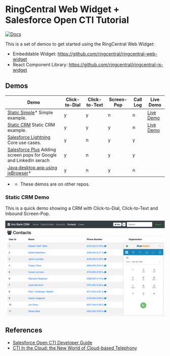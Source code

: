 # RingCentral Web Widget + Salesforce Open CTI Tutorial

[![Docs][docs-readthedocs-svg]][docs-readthedocs-url]

This is a set of demos to get started using the RingCentral Web Widget:

* Embeddable Widget: https://github.com/ringcentral/ringcentral-web-widget
* React Component Library: https://github.com/ringcentral/ringcentral-js-widget

## Demos

| Demo | Click-to-Dial | Click-to-Text | Screen-Pop | Call Log | Live Demo |
|------|---------------|---------------|------------|----------|-----------|
| [Static Simple](https://ringcentral.github.io/ringcentral-web-widget/)* Simple example. | y | y | n | n | [Live Demo](https://ringcentral.github.io/ringcentral-web-widget/) |
| [Static CRM](static_crm) Static CRM example. | y | y | y | n | [Live Demo](https://ringcentral-tutorials.github.io/ringcentral-web-widget-demos/static_crm/) |
| [Salesforce Lightning](salesforce_lightning) Core use cases. | y | n | y | y | |
| [Salesforce Plus](salesforce_lightning_more) Adding screen pops for Google and LinkedIn serach | y | n | y | y | |
| [Java desktop app using jxBrowser](https://github.com/tylerlong/jxbrowser-webrtc)* | y | n | y | n | |

- * These demos are on other repos.

### Static CRM Demo

This is a quick demo showing a CRM with Click-to-Dial, Click-to-Text and Inbound Screen-Pop.

[![](docs/static_crm_demo.png)](https://ringcentral-tutorials.github.io/ringcentral-web-widget-demos/static_crm/)

## References

* [Salesforce Open CTI Developer Guide](https://developer.salesforce.com/docs/atlas.en-us.api_cti.meta/api_cti/)
* [CTI In the Cloud: the New World of Cloud-based Telephony](https://www.slideshare.net/Salesforce/cti-in-the-cloud-the-new-world-of-cloud-based-telephony)

 [docs-readthedocs-svg]: https://img.shields.io/badge/docs-readthedocs-blue.svg
 [docs-readthedocs-url]: http://ringcentral-web-widget-demos.readthedocs.org/